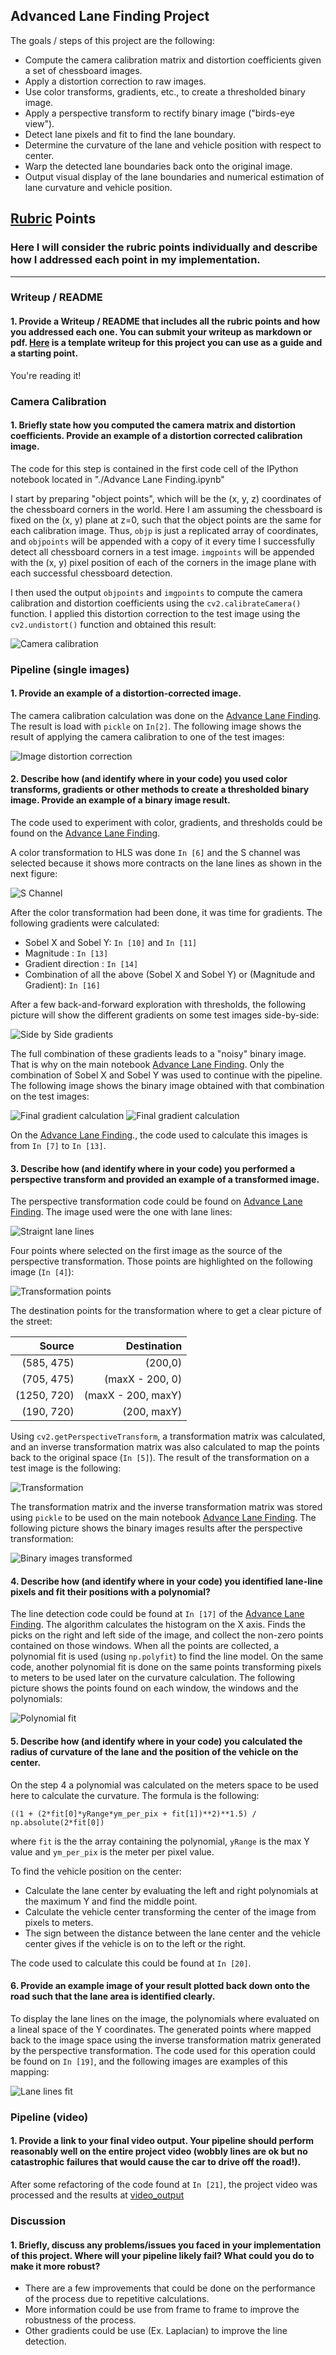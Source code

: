 ## **Advanced Lane Finding Project**

The goals / steps of this project are the following:

* Compute the camera calibration matrix and distortion coefficients given a set of chessboard images.
* Apply a distortion correction to raw images.
* Use color transforms, gradients, etc., to create a thresholded binary image.
* Apply a perspective transform to rectify binary image ("birds-eye view").
* Detect lane pixels and fit to find the lane boundary.
* Determine the curvature of the lane and vehicle position with respect to center.
* Warp the detected lane boundaries back onto the original image.
* Output visual display of the lane boundaries and numerical estimation of lane curvature and vehicle position.

[//]: # (Image References)

[image1]: ./examples/undistort_output.png "Undistorted"
[image2]: ./test_images/test1.jpg "Road Transformed"
[image3]: ./examples/binary_combo_example.jpg "Binary Example"
[image4]: ./examples/warped_straight_lines.jpg "Warp Example"
[image5]: ./examples/color_fit_lines.jpg "Fit Visual"
[image6]: ./examples/example_output.jpg "Output"
[video1]: ./video_output/project_video.mp4 "Video"

## [Rubric](https://review.udacity.com/#!/rubrics/571/view) Points

### Here I will consider the rubric points individually and describe how I addressed each point in my implementation.  

---

### Writeup / README

#### 1. Provide a Writeup / README that includes all the rubric points and how you addressed each one.  You can submit your writeup as markdown or pdf.  [Here](https://github.com/udacity/CarND-Advanced-Lane-Lines/blob/master/writeup_template.md) is a template writeup for this project you can use as a guide and a starting point.  

You're reading it!

### Camera Calibration

#### 1. Briefly state how you computed the camera matrix and distortion coefficients. Provide an example of a distortion corrected calibration image.

The code for this step is contained in the first code cell of the IPython notebook located in "./Advance Lane Finding.ipynb"

I start by preparing "object points", which will be the (x, y, z) coordinates of the chessboard corners in the world. Here I am assuming the chessboard is fixed on the (x, y) plane at z=0, such that the object points are the same for each calibration image.  Thus, `objp` is just a replicated array of coordinates, and `objpoints` will be appended with a copy of it every time I successfully detect all chessboard corners in a test image.  `imgpoints` will be appended with the (x, y) pixel position of each of the corners in the image plane with each successful chessboard detection.  

I then used the output `objpoints` and `imgpoints` to compute the camera calibration and distortion coefficients using the `cv2.calibrateCamera()` function.  I applied this distortion correction to the test image using the `cv2.undistort()` function and obtained this result: 

![Camera calibration](output_images/camera_calibration.png)

### Pipeline (single images)

#### 1. Provide an example of a distortion-corrected image.
The camera calibration calculation was done on the [Advance Lane Finding](Advance%20Lane%20Finding.ipynb). The result is load with `pickle` on `In[2]`.
The following image shows the result of applying the camera calibration to one of the test images:

![Image distortion correction](output_images/undist.png)

#### 2. Describe how (and identify where in your code) you used color transforms, gradients or other methods to create a thresholded binary image. Provide an example of a binary image result.

The code used to experiment with color, gradients, and thresholds could be found on the [Advance Lane Finding](Advance%20Lane%20Finding.ipynb).

A color transformation to HLS was done `In [6]` and the S channel was selected because it shows more contracts on the lane lines as shown in the next figure:

![S Channel](output_images/schannel.png)

After the color transformation had been done, it was time for gradients. The following gradients were calculated:

- Sobel X and Sobel Y: `In [10]` and `In [11]`
- Magnitude : `In [13]`
- Gradient direction : `In [14]`
- Combination of all the above (Sobel X and Sobel Y) or (Magnitude and Gradient): `In [16]`

After a few back-and-forward exploration with thresholds, the following picture will show the different gradients on some test images side-by-side:

![Side by Side gradients](output_images/sidebyside.png)

The full combination of these gradients leads to a "noisy" binary image. That is why on the main notebook [Advance Lane Finding](Advance%20Lane%20Finding.ipynb). Only the combination of Sobel X and Sobel Y was used to continue with the pipeline. The following image shows the binary image obtained with that combination on the test images:

![Final gradient calculation](output_images/finalgradient.png)
![Final gradient calculation](output_images/finalgradient1.png)


On the [Advance Lane Finding](Advance%20Lane%20Finding.ipynb)., the code used to calculate this images is from `In [7]` to `In [13]`.

#### 3. Describe how (and identify where in your code) you performed a perspective transform and provided an example of a transformed image.

The perspective transformation code could be found on [Advance Lane Finding](Advance%20Lane%20Finding.ipynb). The image used were the one with lane lines:

![Straignt lane lines](output_images/straightlines.png)

Four points where selected on the first image as the source of the perspective transformation. Those points are highlighted on the following image (`In [4]`):

![Transformation points](output_images/transformationpoints.png)

The destination points for the transformation where to get a clear picture of the street:

|Source|Destination|
|-----:|----------:|
|(585, 475)|(200,0)|
|(705, 475)|(maxX - 200, 0)|
|(1250, 720)|(maxX - 200, maxY)|
|(190, 720)|(200, maxY)|

Using `cv2.getPerspectiveTransform`, a transformation matrix was calculated, and an inverse transformation matrix was also calculated to map the points back to the original space (`In [5]`). The result of the transformation on a test image is the following:

![Transformation](output_images/transformation.png)

The transformation matrix and the inverse transformation matrix was stored using `pickle` to be used on the main notebook [Advance Lane Finding](Advance%20Lane%20Finding.ipynb). The following picture shows the binary images results after the perspective transformation:

![Binary images transformed](output_images/binarytransformed.png)

#### 4. Describe how (and identify where in your code) you identified lane-line pixels and fit their positions with a polynomial?

The line detection code could be found at `In [17]` of the [Advance Lane Finding](Advance%20Lane%20Finding.ipynb). The algorithm calculates the histogram on the X axis. Finds the picks on the right and left side of the image, and collect the non-zero points contained on those windows. When all the points are collected, a polynomial fit is used (using `np.polyfit`) to find the line model. On the same code, another polynomial fit is done on the same points transforming pixels to meters to be used later on the curvature calculation. The following picture shows the points found on each window, the windows and the polynomials:

![Polynomial fit](output_images/polyfit.png)

#### 5. Describe how (and identify where in your code) you calculated the radius of curvature of the lane and the position of the vehicle on the center.

On the step 4 a polynomial was calculated on the meters space to be used here to calculate the curvature. The formula is the following:

```
((1 + (2*fit[0]*yRange*ym_per_pix + fit[1])**2)**1.5) / np.absolute(2*fit[0])
```

where `fit` is the the array containing the polynomial, `yRange` is the max Y value and `ym_per_pix` is the meter per pixel value.

To find the vehicle position on the center:

- Calculate the lane center by evaluating the left and right polynomials at the maximum Y and find the middle point.
- Calculate the vehicle center transforming the center of the image from pixels to meters.
- The sign between the distance between the lane center and the vehicle center gives if the vehicle is on to the left or the right.

The code used to calculate this could be found at `In [20]`.

#### 6. Provide an example image of your result plotted back down onto the road such that the lane area is identified clearly.

To display the lane lines on the image, the polynomials where evaluated on a lineal space of the Y coordinates. The generated points where mapped back to the image space using the inverse transformation matrix generated by the perspective transformation. The code used for this operation could be found on `In [19]`, and the following images are examples of this mapping:

![Lane lines fit](output_images/lanelines.png)


### Pipeline (video)

#### 1. Provide a link to your final video output. Your pipeline should perform reasonably well on the entire project video (wobbly lines are ok but no catastrophic failures that would cause the car to drive off the road!).

After some refactoring of the code found at `In [21]`, the project video was processed and the results at [video_output](./video_output/project_video.mp4)

### Discussion

#### 1. Briefly, discuss any problems/issues you faced in your implementation of this project. Where will your pipeline likely fail? What could you do to make it more robust?

- There are a few improvements that could be done on the performance of the process due to repetitive calculations.
- More information could be use from frame to frame to improve the robustness of the process.
- Other gradients could be use (Ex. Laplacian) to improve the line detection.